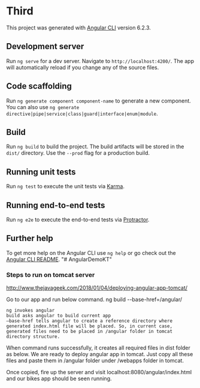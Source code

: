 # Third

This project was generated with [Angular CLI](https://github.com/angular/angular-cli) version 6.2.3.

## Development server

Run `ng serve` for a dev server. Navigate to `http://localhost:4200/`. The app will automatically reload if you change any of the source files.

## Code scaffolding

Run `ng generate component component-name` to generate a new component. You can also use `ng generate directive|pipe|service|class|guard|interface|enum|module`.

## Build

Run `ng build` to build the project. The build artifacts will be stored in the `dist/` directory. Use the `--prod` flag for a production build.

## Running unit tests

Run `ng test` to execute the unit tests via [Karma](https://karma-runner.github.io).

## Running end-to-end tests

Run `ng e2e` to execute the end-to-end tests via [Protractor](http://www.protractortest.org/).

## Further help

To get more help on the Angular CLI use `ng help` or go check out the [Angular CLI README](https://github.com/angular/angular-cli/blob/master/README.md).
"# AngularDemoKT" 

### Steps to run on tomcat server 

http://www.thejavageek.com/2018/01/04/deploying-angular-app-tomcat/

Go to our app and run below command.
ng build --base-href=/angular/

    ng invokes angular
    build asks angular to build current app
    –base-href tells angular to create a reference directory where generated index.html file will be placed. So, in current case, generated files need to be placed in /angular folder in tomcat directory structure.

When command runs successfully, it creates all required files in dist folder as below.
We are ready to deploy angular app in tomcat. Just copy all these files and paste them in /angular folder under /webapps folder in tomcat.

Once copied, fire up the server and visit localhost:8080/angular/index.html and our bikes app should be seen running.

